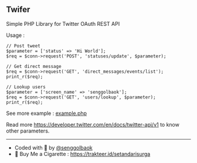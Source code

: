 ## Twifer
Simple PHP Library for Twitter OAuth REST API

Usage :
```
// Post tweet
$parameter = ['status' => 'Hi World'];
$req = $conn->request('POST', 'statuses/update', $parameter);
```

```
// Get direct message
$req = $conn->request('GET', 'direct_messages/events/list');
print_r($req);
```
```
// Lookup users
$parameter = ['screen_name' => 'senggolbaok'];
$req = $conn->request('GET', 'users/lookup', $parameter);
print_r($req);
```

See more example : [example.php](example.php)

Read more https://developer.twitter.com/en/docs/twitter-api/v1 to know other parameters.

___
- Coded with :smoking: by [@senggolbaok](https://twitter.com/senggolbaok)
- :smoking: Buy Me a Cigarette : https://trakteer.id/setandarisurga
